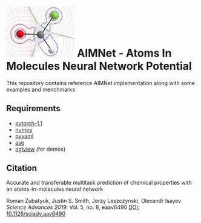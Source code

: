 
# <img src=aimnet_logo.png width=180 /> AIMNet - Atoms In Molecules Neural Network Potential 

This repository contains reference AIMNet implementation along with some examples and menchmarks


## Requirements

 - [pytorch-1.1](https://pytorch.org/) 
 - [numpy](https://www.numpy.org/)
 - [pyyaml](https://pyyaml.org/)
 - [ase](https://wiki.fysik.dtu.dk/ase/)
 - [nglview](http://nglviewer.org/nglview/latest/) (for demos)


## Citation
Accurate and transferable multitask prediction of chemical properties with an atoms-in-molecules neural network

Roman Zubatyuk, Justin S. Smith, Jerzy Leszczynski, Olexandr Isayev
_Science Advances_  *2019*: Vol. 5, no. 8, eaav6490 [DOI: 10.1126/sciadv.aav6490](https://advances.sciencemag.org/content/5/8/eaav6490)
